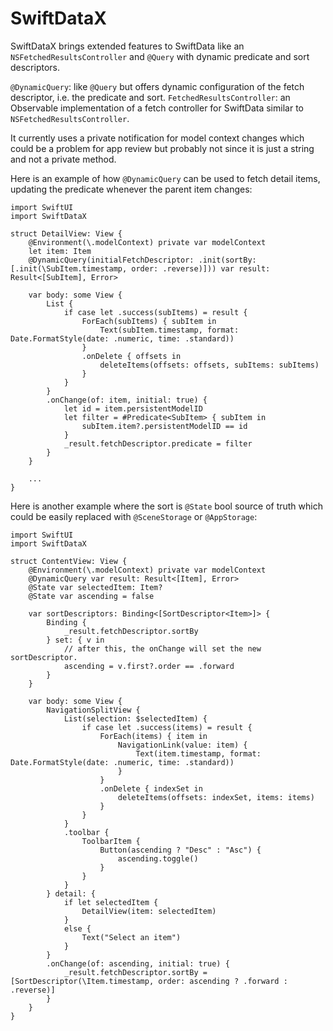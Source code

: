 # SwiftDataX

SwiftDataX brings extended features to SwiftData like an `NSFetchedResultsController` and `@Query` with dynamic predicate and sort descriptors.

`@DynamicQuery`: like `@Query` but offers dynamic configuration of the fetch descriptor, i.e. the predicate and sort.
`FetchedResultsController`: an Observable implementation of a fetch controller for SwiftData similar to `NSFetchedResultsController`.

It currently uses a private notification for model context changes which could be a problem for app review but probably not since it is just a string and not a private method.

Here is an example of how `@DynamicQuery` can be used to fetch detail items, updating the predicate whenever the parent item changes:
```
import SwiftUI
import SwiftDataX

struct DetailView: View {
    @Environment(\.modelContext) private var modelContext
    let item: Item
    @DynamicQuery(initialFetchDescriptor: .init(sortBy: [.init(\SubItem.timestamp, order: .reverse)])) var result: Result<[SubItem], Error>

    var body: some View {
        List {
            if case let .success(subItems) = result {
                ForEach(subItems) { subItem in
                    Text(subItem.timestamp, format: Date.FormatStyle(date: .numeric, time: .standard))
                }
                .onDelete { offsets in
                    deleteItems(offsets: offsets, subItems: subItems)
                }
            }
        }
        .onChange(of: item, initial: true) {
            let id = item.persistentModelID
            let filter = #Predicate<SubItem> { subItem in
                subItem.item?.persistentModelID == id
            }
            _result.fetchDescriptor.predicate = filter
        }
    }
	
	...
}
```
Here is another example where the sort is `@State` bool source of truth which could be easily replaced with `@SceneStorage` or `@AppStorage`:
```
import SwiftUI
import SwiftDataX

struct ContentView: View {
    @Environment(\.modelContext) private var modelContext
    @DynamicQuery var result: Result<[Item], Error>
    @State var selectedItem: Item?
    @State var ascending = false
 
    var sortDescriptors: Binding<[SortDescriptor<Item>]> {
        Binding {
            _result.fetchDescriptor.sortBy
        } set: { v in
            // after this, the onChange will set the new sortDescriptor.
            ascending = v.first?.order == .forward
        }
    }
    
    var body: some View {
        NavigationSplitView {
            List(selection: $selectedItem) {
                if case let .success(items) = result {
                    ForEach(items) { item in
                        NavigationLink(value: item) {
                            Text(item.timestamp, format: Date.FormatStyle(date: .numeric, time: .standard))
                        }
                    }
                    .onDelete { indexSet in
                        deleteItems(offsets: indexSet, items: items)
                    }
                }
            }
            .toolbar {
                ToolbarItem {
                    Button(ascending ? "Desc" : "Asc") {
                        ascending.toggle()
                    }
                }
            }
        } detail: {
            if let selectedItem {
                DetailView(item: selectedItem)
            }
            else {
                Text("Select an item")
            }
        }
        .onChange(of: ascending, initial: true) {
            _result.fetchDescriptor.sortBy = [SortDescriptor(\Item.timestamp, order: ascending ? .forward : .reverse)]
        }
    }
}
```